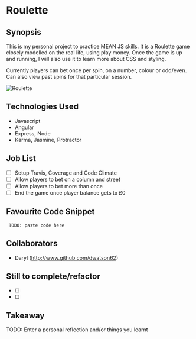 Roulette
=======================

## Synopsis

This is my personal project to practice MEAN JS skills. It is a Roulette game closely modelled on the real life, using play money. Once the game is up and running, I will also use it to learn more about CSS and styling.

Currently players can bet once per spin, on a number, colour or odd/even. Can also view past spins for that particular session.

![Roulette](http://gamesofroulette.com/img/pictures/roulette-rules/european-roulette-table.gif)

## Technologies Used

- Javascript
- Angular
- Express, Node
- Karma, Jasmine, Protractor

## Job List

- [ ] Setup Travis, Coverage and Code Climate
- [ ] Allow players to bet on a column and street
- [ ] Allow players to bet more than once
- [ ] End the game once player balance gets to £0

## Favourite Code Snippet

~~~
 TODO: paste code here
~~~

## Collaborators

- Daryl (http://www.github.com/dwatson62)

## Still to complete/refactor

- [ ]
- [ ]

## Takeaway

TODO: Enter a personal reflection and/or things you learnt